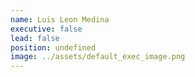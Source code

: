 ```yaml
---
name: Luis Leon Medina
executive: false
lead: false
position: undefined
image: ../assets/default_exec_image.png
---
```

